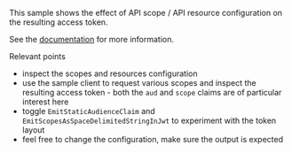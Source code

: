 This sample shows the effect of API scope / API resource configuration on the resulting access token.

See the [documentation](https://docs.duendesoftware.com/identityserver/fundamentals/resources) for more information.

Relevant points

* inspect the scopes and resources configuration
* use the sample client to request various scopes and inspect the resulting access token - both the `aud` and `scope` claims are of particular interest here
* toggle `EmitStaticAudienceClaim` and `EmitScopesAsSpaceDelimitedStringInJwt` to experiment with the token layout
* feel free to change the configuration, make sure the output is expected
